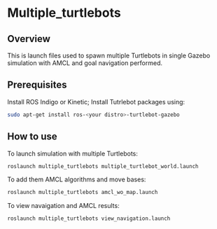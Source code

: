 # Multiple_turtlebots

## Overview
This is launch files used to spawn multiple Turtlebots in single Gazebo simulation with AMCL and goal navigation performed.

## Prerequisites

Install ROS Indigo or Kinetic;
Install Tutrlebot packages using:
```sh
sudo apt-get install ros-<your distro>-turtlebot-gazebo
```

## How to use
To launch simulation with multiple Turtlebots:
```sh
roslaunch multiple_turtlebots multiple_turtlebot_world.launch
```

To add them AMCL algorithms and move bases:
```sh
roslaunch multiple_turtlebots amcl_wo_map.launch
```

To view navaigation and AMCL results:
```sh 
roslaunch multiple_turtlebots view_navigation.launch
```
